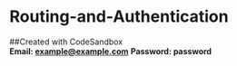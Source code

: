 # Routing-and-Authentication

##Created with CodeSandbox <br>
**Email: example@example.com**
**Password: password**
